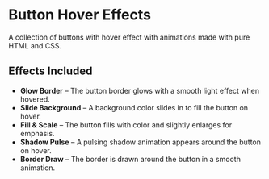 # Button Hover Effects

A collection of buttons with hover effect with animations made with pure HTML and CSS.  

## Effects Included

- **Glow Border** – The button border glows with a smooth light effect when hovered.
- **Slide Background** – A background color slides in to fill the button on hover.
- **Fill & Scale** – The button fills with color and slightly enlarges for emphasis.
- **Shadow Pulse** – A pulsing shadow animation appears around the button on hover.
- **Border Draw** – The border is drawn around the button in a smooth animation.

